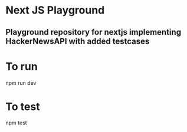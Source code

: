 # Next JS Playground
## Playground repository for nextjs implementing HackerNewsAPI with added testcases

# To run
npm run dev
# To test
npm test
